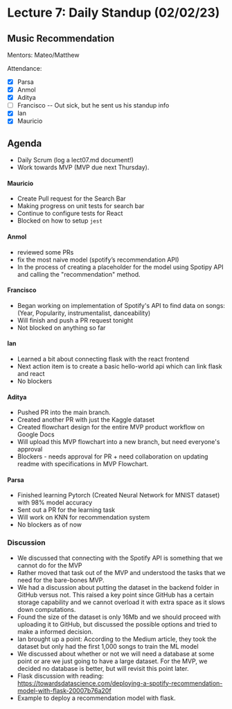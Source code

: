 # Lecture 7: Daily Standup (02/02/23)

## Music Recommendation

Mentors: Mateo/Matthew

Attendance:

- [x] Parsa
- [x] Anmol
- [x] Aditya
- [ ] Francisco -- Out sick, but he sent us his standup info
- [x] Ian
- [x] Mauricio

## Agenda

- Daily Scrum (log a lect07.md document!)
- Work towards MVP (MVP due next Thursday).

#### Mauricio

- Create Pull request for the Search Bar
- Making progress on unit tests for search bar
- Continue to configure tests for React
- Blocked on how to setup `jest`

#### Anmol

- reviewed some PRs
- fix the most naive model (spotify’s recommendation API)
- In the process of creating a placeholder for the model using Spotipy API and calling the "recommendation" method.

#### Francisco

- Began working on implementation of Spotify's API to find data on songs: (Year, Popularity, instrumentalist, danceability)
- Will finish and push a PR request tonight
- Not blocked on anything so far

#### Ian

- Learned a bit about connecting flask with the react frontend
- Next action item is to create a basic hello-world api which can link flask and react
- No blockers

#### Aditya

- Pushed PR into the main branch.
- Created another PR with just the Kaggle dataset
- Created flowchart design for the entire MVP product workflow on Google Docs
- Will upload this MVP flowchart into a new branch, but need everyone's approval
- Blockers - needs approval for PR + need collaboration on updating readme with specifications in MVP Flowchart.

#### Parsa

- Finished learning Pytorch (Created Neural Network for MNIST dataset) with 98% model accuracy
- Sent out a PR for the learning task
- Will work on KNN for recommendation system
- No blockers as of now

### Discussion

- We discussed that connecting with the Spotify API is something that we cannot do for the MVP
- Rather moved that task out of the MVP and understood the tasks that we need for the bare-bones MVP.
- We had a discussion about putting the dataset in the backend folder in GitHub versus not. This raised a key point since GitHub has a certain storage capability and we cannot overload it with extra space as it slows down computations.
- Found the size of the dataset is only 16Mb and we should proceed with uploading it to GitHub, but discussed the possible options and tried to make a informed decision.
- Ian brought up a point: According to the Medium article, they took the dataset but only had the first 1,000 songs to train the ML model
- We discussed about whether or not we will need a database at some point or are we just going to have a large dataset. For the MVP, we decided no database is better, but will revisit this point later.
- Flask discussion with reading: https://towardsdatascience.com/deploying-a-spotify-recommendation-model-with-flask-20007b76a20f
- Example to deploy a recommendation model with flask.
